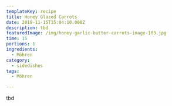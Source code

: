 ```yaml
---
templateKey: recipe
title: Honey Glazed Carrots
date: 2019-11-15T15:04:10.000Z
description: tbd
featuredImage: /img/honey-garlic-butter-carrots-image-103.jpg
time: 15
portions: 1
ingredients:
  - Möhren
category:
  - sidedishes
tags:
  - Möhren

---
```


tbd
